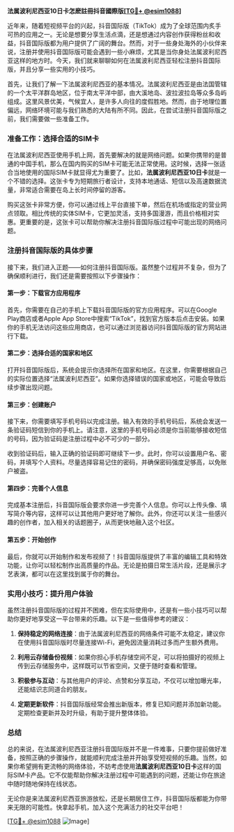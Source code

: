 **法属波利尼西亚10日卡怎麽註冊抖音國際版[[TG💪+ @esim1088](https://t.me/s/esim1088)]**

近年来，随着短视频平台的兴起，抖音国际版（TikTok）成为了全球范围内炙手可热的应用之一。无论是想要分享生活点滴，还是想通过内容创作获得粉丝和收益，抖音国际版都为用户提供了广阔的舞台。然而，对于一些身处海外的小伙伴来说，注册并使用抖音国际版可能会遇到一些小麻烦，尤其是当你身处法属波利尼西亚这样的地方时。今天，我们就来聊聊如何在法属波利尼西亚轻松注册抖音国际版，并且分享一些实用的小技巧。

首先，让我们了解一下法属波利尼西亚的基本情况。法属波利尼西亚是由法国管辖的一个太平洋群岛地区，位于南太平洋中部，由大溪地岛、波拉波拉岛等众多岛屿组成。这里风景优美，气候宜人，是许多人向往的度假胜地。然而，由于地理位置偏远，网络环境可能与我们熟悉的大陆有所不同。因此，在尝试注册抖音国际版之前，我们需要做一些准备工作。

### 准备工作：选择合适的SIM卡

在法属波利尼西亚使用手机上网，首先要解决的就是网络问题。如果你携带的是普通的中国手机，那么在国内购买的SIM卡可能无法正常使用。这时候，选择一张适合当地使用的国际SIM卡就显得尤为重要了。比如，**法属波利尼西亚10日卡**就是一个不错的选择。这张卡专为短期旅行者设计，支持本地通话、短信以及高速数据流量，非常适合需要在岛上长时间停留的游客。

购买这张卡非常方便，你可以通过线上平台直接下单，然后在机场或指定的营业网点领取。相比传统的实体SIM卡，它更加灵活，支持多国漫游，而且价格相对实惠。更重要的是，这张卡可以帮助你解决注册抖音国际版过程中可能出现的网络问题。

### 注册抖音国际版的具体步骤

接下来，我们进入正题——如何注册抖音国际版。虽然整个过程并不复杂，但为了确保顺利进行，我们还是需要按照以下步骤操作：

#### 第一步：下载官方应用程序

首先，你需要在自己的手机上下载抖音国际版的官方应用程序。可以在Google Play商店或者Apple App Store中搜索“TikTok”，找到官方版本后点击安装。如果你的手机无法访问这些应用商店，也可以通过浏览器访问抖音国际版的官方网站进行下载。

#### 第二步：选择合适的国家和地区

打开抖音国际版后，系统会提示你选择所在国家和地区。在这里，你需要根据自己的实际位置选择“法属波利尼西亚”。如果你选择错误的国家或地区，可能会导致后续步骤出现问题。

#### 第三步：创建账户

接下来，你需要填写手机号码以完成注册。输入有效的手机号码后，系统会发送一条验证码短信到你的手机上。请注意，这里的手机号码必须是你当前能够接收短信的号码，因为验证码是注册过程中必不可少的一部分。

收到验证码后，输入正确的验证码即可继续下一步。此时，你可以设置用户名、密码，并填写个人资料。尽量选择容易记住的密码，并确保密码强度足够高，以免账户被盗。

#### 第四步：完善个人信息

完成基本注册后，抖音国际版会要求你进一步完善个人信息。你可以上传头像、填写简介等内容，这样可以让其他用户更好地了解你。此外，你还可以关注一些感兴趣的创作者，加入相关的话题圈子，从而更快地融入这个社区。

#### 第五步：开始创作

最后，你就可以开始制作和发布视频了！抖音国际版提供了丰富的编辑工具和特效功能，让你可以轻松制作出高质量的作品。无论是拍摄日常生活片段，还是展示才艺表演，都可以在这里找到属于你的舞台。

### 实用小技巧：提升用户体验

虽然注册抖音国际版的过程并不困难，但在实际使用中，还是有一些小技巧可以帮助你更好地享受这一平台带来的乐趣。以下是一些值得参考的建议：

1. **保持稳定的网络连接**：由于法属波利尼西亚的网络条件可能不太稳定，建议你在使用抖音国际版时尽量连接Wi-Fi，避免因流量消耗过多而产生额外费用。
   
2. **利用云存储备份视频**：如果你担心手机存储空间不足，可以将拍摄好的视频上传到云存储服务中，这样既可以节省空间，又便于随时查看和管理。

3. **积极参与互动**：与其他用户的评论、点赞和分享互动，不仅可以增加曝光率，还能结识志同道合的朋友。

4. **定期更新软件**：抖音国际版经常会推出新版本，修复已知问题并添加新功能。定期检查更新并及时升级，有助于提升整体体验。

### 总结

总的来说，在法属波利尼西亚注册抖音国际版并不是一件难事，只要你提前做好准备，按照正确的步骤操作，就能顺利完成注册并开始享受短视频的乐趣。当然，如果你希望拥有更流畅的网络体验，不妨考虑使用**法属波利尼西亚10日卡**这样的国际SIM卡产品。它不仅能帮助你解决注册过程中可能遇到的问题，还能让你在旅途中随时随地保持在线状态。

无论你是来法属波利尼西亚旅游放松，还是长期居住工作，抖音国际版都能为你带来无限的可能性。快拿起手机，加入这个充满活力的社交平台吧！

[[TG💪+ @esim1088](https://t.me/s/esim1088) ![Image](https://i.postimg.cc/4NQfJmqS/Snipaste-2025-05-13-00-14-12.png)]